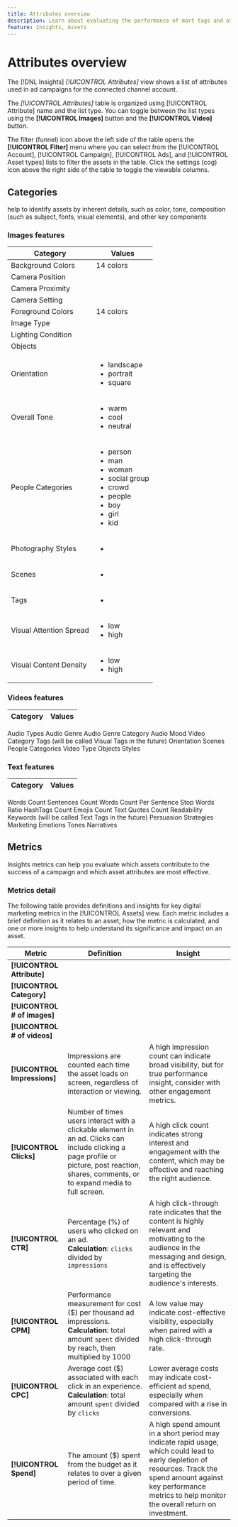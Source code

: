 ```yaml
---
title: Attributes overview
description: Learn about evaluating the performance of mart tags and attributes in Adobe GenStudio for Performance Marketing.
feature: Insights, Assets
---
```

# Attributes overview

The [!DNL Insights] _[!UICONTROL Attributes]_ view shows a list of attributes used in ad campaigns for the connected channel account.

The _[!UICONTROL Attributes]_ table is organized using [!UICONTROL Attribute] name and the list type. You can toggle between the list types using the **[!UICONTROL Images]** button and the **[!UICONTROL Video]** button.

The filter (funnel) icon above the left side of the table opens the **[!UICONTROL Filter]** menu where you can select from the [!UICONTROL Account], [!UICONTROL Campaign], [!UICONTROL Ads], and [!UICONTROL Asset types] lists to filter the assets in the table. Click the settings (cog) icon above the right side of the table to toggle the viewable columns.

## Categories

help to identify assets by inherent details, such as color, tone, composition (such as subject, fonts, visual elements), and other key components 

### Images features

| Category               | Values                              |
| ---------------------- | ----------------------------------- |
| Background Colors      | 14 colors |
| Camera Position        | |
| Camera Proximity       | |
| Camera Setting         | |
| Foreground Colors      | 14 colors |
| Image Type             | |
| Lighting Condition     | |
| Objects                | |
| Orientation            | <ul><li>landscape</li><li>portrait</li><li>square</li></ul> |
| Overall Tone           | <ul><li>warm</li><li>cool</li><li>neutral</li></ul> |
| People Categories      | <ul><li>person</li><li>man</li><li>woman</li><li>social group</li><li>crowd</li><li>people</li><li>boy</li><li>girl</li><li>kid</li></ul> |
| Photography Styles     | <ul><li></li></ul> |
| Scenes                 | <ul><li></li></ul> |
| Tags                   | <ul><li></li></ul> |
| Visual Attention Spread| <ul><li>low</li><li>high</li></ul> |
| Visual Content Density | <ul><li>low</li><li>high</li></ul> |

### Videos features


| Category               | Values                              |
| ---------------------- | ----------------------------------- |

Audio Types
Audio Genre
Audio Genre Category
Audio Mood
Video Category
Tags (will be called Visual Tags in the future)
Orientation
Scenes
People Categories
Video Type
Objects
Styles

### Text features

| Category               | Values                              |
| ---------------------- | ----------------------------------- |

Words Count
Sentences Count
Words Count Per Sentence
Stop Words Ratio
HashTags Count
Emojis Count
Text Quotes Count
Readability
Keywords (will be called Text Tags in the future)
Persuasion Strategies
Marketing Emotions
Tones
Narratives

## Metrics

Insights metrics can help you evaluate which assets contribute to the success of a campaign and which asset attributes are most effective.

### Metrics detail

The following table provides definitions and insights for key digital marketing metrics in the [!UICONTROL Assets] view. Each metric includes a brief definition as it relates to an asset, how the metric is calculated, and one or more insights to help understand its significance and impact on an asset.

| Metric                 | Definition                    | Insight                          |
| ---------------------- | ----------------------------- | -------------------------------- |
| **[!UICONTROL Attribute]**   |  |  |
| **[!UICONTROL Category]**    |  |  |
| **[!UICONTROL # of images]** |  |  |
| **[!UICONTROL # of videos]** |  |  |
| **[!UICONTROL Impressions]** | Impressions are counted each time the asset loads on screen, regardless of interaction or viewing. | A high impression count can indicate broad visibility, but for true performance insight, consider with other engagement metrics. |
| **[!UICONTROL Clicks]**      | Number of times users interact with a clickable element in an ad. Clicks can include clicking a page profile or picture, post reaction, shares, comments, or to expand media to full screen. | A high click count indicates strong interest and engagement with the content, which may be effective and reaching the right audience. |
| **[!UICONTROL CTR]**         | Percentage (%) of users who clicked on an ad.<br>**Calculation**: `clicks` divided by `impressions` | A high click-through rate indicates that the content is highly relevant and motivating to the audience in the messaging and design, and is effectively targeting the audience's interests. |
| **[!UICONTROL CPM]**         | Performance measurement for cost ($) per thousand ad impressions.<br>**Calculation**: total amount `spent` divided by reach, then multiplied by 1000  | A low value may indicate cost-effective visibility, especially when paired with a high click-through rate. |
| **[!UICONTROL CPC]**         | Average cost ($) associated with each click in an experience.<br>**Calculation**: total amount `spent` divided by `clicks` | Lower average costs may indicate cost-efficient ad spend, especially when compared with a rise in conversions. |
| **[!UICONTROL Spend]**       | The amount ($) spent from the budget as it relates to  over a given period of time. | A high spend amount in a short period may indicate rapid usage, which could lead to early depletion of resources. Track the spend amount against key performance metrics to help monitor the overall return on investment. |
